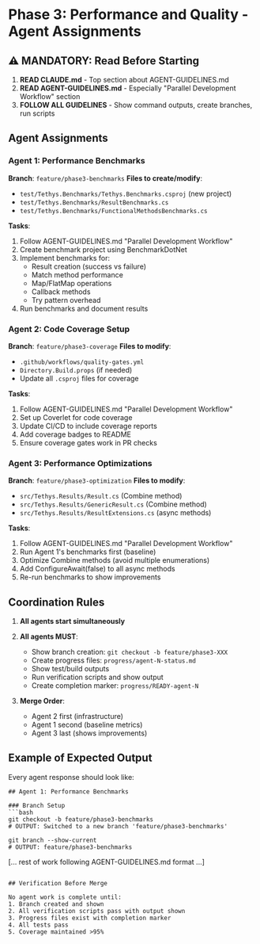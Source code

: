 # Phase 3: Performance and Quality - Agent Assignments

## ⚠️ MANDATORY: Read Before Starting
1. **READ CLAUDE.md** - Top section about AGENT-GUIDELINES.md
2. **READ AGENT-GUIDELINES.md** - Especially "Parallel Development Workflow" section
3. **FOLLOW ALL GUIDELINES** - Show command outputs, create branches, run scripts

## Agent Assignments

### Agent 1: Performance Benchmarks
**Branch**: `feature/phase3-benchmarks`
**Files to create/modify**:
- `test/Tethys.Benchmarks/Tethys.Benchmarks.csproj` (new project)
- `test/Tethys.Benchmarks/ResultBenchmarks.cs`
- `test/Tethys.Benchmarks/FunctionalMethodsBenchmarks.cs`

**Tasks**:
1. Follow AGENT-GUIDELINES.md "Parallel Development Workflow"
2. Create benchmark project using BenchmarkDotNet
3. Implement benchmarks for:
   - Result creation (success vs failure)
   - Match method performance
   - Map/FlatMap operations
   - Callback methods
   - Try pattern overhead
4. Run benchmarks and document results

### Agent 2: Code Coverage Setup
**Branch**: `feature/phase3-coverage`
**Files to modify**:
- `.github/workflows/quality-gates.yml`
- `Directory.Build.props` (if needed)
- Update all `.csproj` files for coverage

**Tasks**:
1. Follow AGENT-GUIDELINES.md "Parallel Development Workflow"
2. Set up Coverlet for code coverage
3. Update CI/CD to include coverage reports
4. Add coverage badges to README
5. Ensure coverage gates work in PR checks

### Agent 3: Performance Optimizations
**Branch**: `feature/phase3-optimization`
**Files to modify**:
- `src/Tethys.Results/Result.cs` (Combine method)
- `src/Tethys.Results/GenericResult.cs` (Combine method)
- `src/Tethys.Results/ResultExtensions.cs` (async methods)

**Tasks**:
1. Follow AGENT-GUIDELINES.md "Parallel Development Workflow"
2. Run Agent 1's benchmarks first (baseline)
3. Optimize Combine methods (avoid multiple enumerations)
4. Add ConfigureAwait(false) to all async methods
5. Re-run benchmarks to show improvements

## Coordination Rules

1. **All agents start simultaneously**
2. **All agents MUST**:
   - Show branch creation: `git checkout -b feature/phase3-XXX`
   - Create progress files: `progress/agent-N-status.md`
   - Show test/build outputs
   - Run verification scripts and show output
   - Create completion marker: `progress/READY-agent-N`

3. **Merge Order**:
   - Agent 2 first (infrastructure)
   - Agent 1 second (baseline metrics)
   - Agent 3 last (shows improvements)

## Example of Expected Output

Every agent response should look like:

```
## Agent 1: Performance Benchmarks

### Branch Setup
```bash
git checkout -b feature/phase3-benchmarks
# OUTPUT: Switched to a new branch 'feature/phase3-benchmarks'

git branch --show-current
# OUTPUT: feature/phase3-benchmarks
```

[... rest of work following AGENT-GUIDELINES.md format ...]
```

## Verification Before Merge

No agent work is complete until:
1. Branch created and shown
2. All verification scripts pass with output shown
3. Progress files exist with completion marker
4. All tests pass
5. Coverage maintained >95%